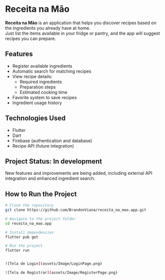 # Receita na Mão

**Receita na Mão** is an application that helps you discover recipes based on the ingredients you already have at home.  
Just list the items available in your fridge or pantry, and the app will suggest recipes you can prepare.

## Features

- Register available ingredients
- Automatic search for matching recipes
- View recipe details:
  - Required ingredients
  - Preparation steps
  - Estimated cooking time
- Favorite system to save recipes
- Ingredient usage history

## Technologies Used

- Flutter
- Dart
- Firebase (authentication and database)
- Recipe API (future integration)

## Project Status: In development
New features and improvements are being added, including external API integration and enhanced ingredient search.

## How to Run the Project

```bash
# Clone the repository
git clone https://github.com/BrandonViana/receita_na_mao.app.git

# Navigate to the project folder
cd receita_na_mao.app

# Install dependencies
flutter pub get

# Run the project
flutter run


![Tela de Login](assets/Image/LoginPage.png)

![Tela de Registrar](assets/Image/RegisterPage.png)